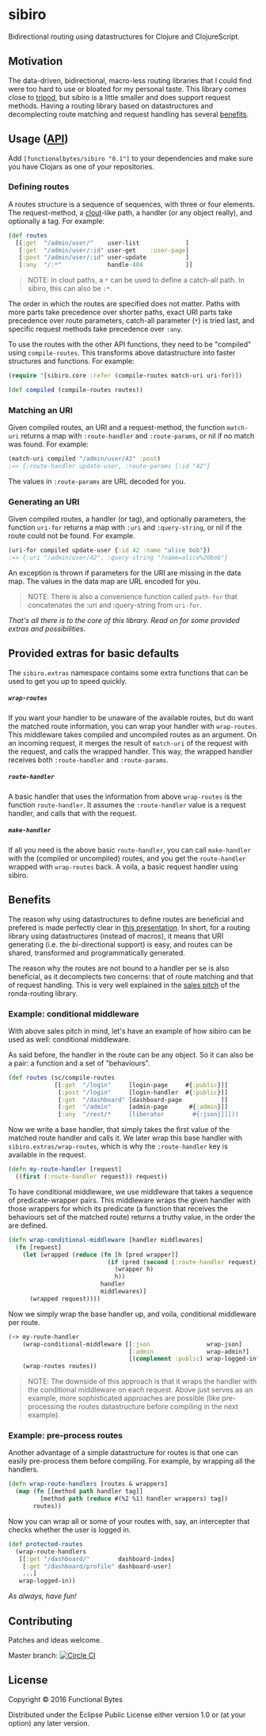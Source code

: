 # sibiro

Bidirectional routing using datastructures for Clojure and ClojureScript.

## Motivation

The data-driven, bidirectional, macro-less routing libraries that I could find were too hard to use or bloated for my personal taste.
This library comes close to [tripod](https://github.com/frankiesardo/tripod), but sibiro is a little smaller and does support request methods.
Having a routing library based on datastructures and decomplecting route matching and request handling has several [benefits](#benefits).

## Usage ([API](https://aroemers.github.io/sibiro/))

Add `[functionalbytes/sibiro "0.1"]` to your dependencies and make sure you have Clojars as one of your repositories.

### Defining routes

A routes structure is a sequence of sequences, with three or four elements.
The request-method, a [clout](https://github.com/weavejester/clout)-like path, a handler (or any object really), and optionally a tag.
For example:

```clj
(def routes
  [[:get  "/admin/user/"    user-list             ]
   [:get  "/admin/user/:id" user-get    :user-page]
   [:post "/admin/user/:id" user-update           ]
   [:any  "/:*"             handle-404            ]]
```

> NOTE: In clout paths, a `*` can be used to define a catch-all path. In sibiro, this can also be `:*`.

The order in which the routes are specified does not matter.
Paths with more parts take precedence over shorter paths, exact URI parts take precedence over route parameters, catch-all parameter (`*`) is tried last, and specific request methods take precedence over `:any`.

To use the routes with the other API functions, they need to be "compiled" using `compile-routes`.
This transforms above datastructure into faster structures and functions.
For example:

```clj
(require '[sibiro.core :refer (compile-routes match-uri uri-for)])

(def compiled (compile-routes routes))
```

### Matching an URI

Given compiled routes, an URI and a request-method, the function `match-uri` returns a map with `:route-handler` and `:route-params`, or nil if no match was found.
For example:

```clj
(match-uri compiled "/admin/user/42" :post)
;=> {:route-handler update-user, :route-params {:id "42"}
```

The values in `:route-params` are URL decoded for you.

### Generating an URI

Given compiled routes, a handler (or tag), and optionally parameters, the function `uri-for` returns a map with `:uri` and `:query-string`, or nil if the route could not be found.
For example.

```clj
(uri-for compiled update-user {:id 42 :name "alice bob"})
;=> {:uri "/admin/user/42", :query-string "?name=alice%20bob"}
```

An exception is thrown if parameters for the URI are missing in the data map.
The values in the data map are URL encoded for you.

> NOTE: There is also a convenience function called `path-for` that concatenates the :uri and :query-string from `uri-for`.

_That's all there is to the core of this library. Read on for some provided extras and possibilities._

## Provided extras for basic defaults

The `sibiro.extras` namespace contains some extra functions that can be used to get you up to speed quickly.

##### `wrap-routes`

If you want your handler to be unaware of the available routes, but do want the matched route information, you can wrap your handler with `wrap-routes`.
This middleware takes compiled and uncompiled routes as an argument.
On an incoming request, it merges the result of `match-uri` of the request with the request, and calls the wrapped handler.
This way, the wrapped handler receives both `:route-handler` and `:route-params`.

##### `route-handler`

A basic handler that uses the information from above `wrap-routes` is the function `route-handler`.
It assumes the `:route-handler` value is a request handler, and calls that with the request.

##### `make-handler`

If all you need is the above basic `route-handler`, you can call `make-handler` with the (compiled or uncompiled) routes, and you get the `route-handler` wrapped with `wrap-routes` back.
A voila, a basic request handler using sibiro.

## Benefits

The reason why using datastructures to define routes are beneficial and prefered is made perfectly clear in [this presentation](https://www.youtube.com/watch?v=3oQTSP4FngY).
In short, for a routing library using datastructures (instead of macros), it means that URI generating (i.e. the _bi_-directional support) is easy, and routes can be shared, transformed and programmatically generated.

The reason why the routes are not bound to a handler per se is also beneficial, as it decomplects two concerns: that of route matching and that of request handling.
This is very well explained in the [sales pitch](https://github.com/xsc/ronda-routing#official-sales-pitch) of the ronda-routing library.

### Example: conditional middleware

With above sales pitch in mind, let's have an example of how sibiro can be used as well: conditional middleware.

As said before, the handler in the route can be any object.
So it can also be a pair: a function and a set of "behaviours".

```clj
(def routes (sc/compile-routes
             [[:get  "/login"     [login-page     #{:public}]]
              [:post "/login"     [login-handler  #{:public}]]
              [:get  "/dashboard" [dashboard-page           ]]
              [:get  "/admin"     [admin-page      #{:admin}]]
              [:any  "/rest/*     [liberator        #{:json}]]]))
```

Now we write a base handler, that simply takes the first value of the matched route handler and calls it.
We later wrap this base handler with `sibiro.extras/wrap-routes`, which is why the `:route-handler` key is available in the request.

```clj
(defn my-route-handler [request]
  ((first (:route-handler request)) request))
```

To have conditional middleware, we use middleware that takes a sequence of predicate-wrapper pairs.
This middleware wraps the given handler with those wrappers for which its predicate (a function that receives the behaviours set of the matched route) returns a truthy value, in the order the are defined.

```clj
(defn wrap-conditional-middleware [handler middlewares]
  (fn [request]
    (let [wrapped (reduce (fn [h [pred wrapper]]
                            (if (pred (second (:route-handler request)))
                              (wrapper h)
                              h))
                          handler
                          middlewares)]
      (wrapped request))))
```

Now we simply wrap the base handler up, and voila, conditional middleware per route.

```clj
(-> my-route-handler
    (wrap-conditional-middleware [[:json                wrap-json]
                                  [:admin               wrap-admin?]
                                  [(complement :public) wrap-logged-in?]])
    (wrap-routes routes))
```

> NOTE: The downside of this approach is that it wraps the handler with the conditional middleware on each request.
> Above just serves as an example, more sophisticated approaches are possible (like pre-processing the routes datastructure before compiling in the next example).

### Example: pre-process routes

Another advantage of a simple datastructure for routes is that one can easily pre-process them before compiling.
For example, by wrapping all the handlers.

```clj
(defn wrap-route-handlers [routes & wrappers]
  (map (fn [[method path handler tag]]
         [method path (reduce #(%2 %1) handler wrappers) tag])
       routes))
```

Now you can wrap all or some of your routes with, say, an intercepter that checks whether the user is logged in.

```clj
(def protected-routes
  (wrap-route-handlers
   [[:get "/dashboard/"        dashboard-index]
    [:get "/dashboard/profile" dashboard-user]
    ...]
   wrap-logged-in))
```


_As always, have fun!_

## Contributing

Patches and ideas welcome.

Master branch: [![Circle CI](https://circleci.com/gh/aroemers/sibiro/tree/master.svg?style=svg&circle-token=8a32ad3de9f753d371e8f464031f6f128d465469)](https://circleci.com/gh/aroemers/sibiro/tree/master)

## License

Copyright © 2016 Functional Bytes

Distributed under the Eclipse Public License either version 1.0 or (at
your option) any later version.
